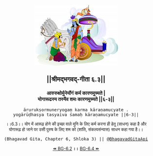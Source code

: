 <center><img src="../../asset/BG.png" alt="#API #bhagavadgitaapi #slok #nodejs #js #api #gitaapi #krishna #hinduism #vedic #ISKCON #shreemadbhagavadgita #technology"/>
<h2>||श्रीमद्‍भगवद्‍-गीता ६.३||</h2>
<h3>आरुरुक्षोर्मुनेर्योगं कर्म कारणमुच्यते |<br/>योगारूढस्य तस्यैव शमः कारणमुच्यते ||६-३||</h3>
<pre>ārurukṣormuneryogaṃ karma kāraṇamucyate .<br/>yogārūḍhasya tasyaiva śamaḥ kāraṇamucyate ||6-3||</pre>
<p>।।6.3।। योग में आरूढ़ होने की इच्छा वाले मुनि के लिए कर्म करना ही हेतु (साधन) कहा है और योगारूढ़ हो जाने पर उसी पुरुष के लिए शम को (शांति, संकल्पसंन्यास) साधन कहा गया है।।</p>
<pre>(Bhagavad Gita, Chapter 6, Shloka 3) || <a href="https://twitter.com/bhagavadgitaapi">@BhagavadGitaApi</a></pre><a href="../../6/2">⏪  BG-6.2</a><b>        ।।        </b><a href="../../6/4">BG-6.4  ⏩</a></center></center>